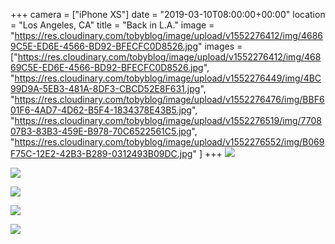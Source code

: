 +++
camera = ["iPhone XS"]
date = "2019-03-10T08:00:00+00:00"
location = "Los Angeles, CA"
title = "Back in L.A."
image = "https://res.cloudinary.com/tobyblog/image/upload/v1552276412/img/46869C5E-ED6E-4566-BD92-BFECFC0D8526.jpg"
images = ["https://res.cloudinary.com/tobyblog/image/upload/v1552276412/img/46869C5E-ED6E-4566-BD92-BFECFC0D8526.jpg",
"https://res.cloudinary.com/tobyblog/image/upload/v1552276449/img/4BC99D9A-5EB3-481A-8DF3-CBCD52E8F631.jpg",
"https://res.cloudinary.com/tobyblog/image/upload/v1552276476/img/BBF601F6-4AD7-4D62-B5F4-1834378E43B5.jpg",
"https://res.cloudinary.com/tobyblog/image/upload/v1552276519/img/770807B3-83B3-459E-B978-70C6522561C5.jpg",
"https://res.cloudinary.com/tobyblog/image/upload/v1552276552/img/B069F75C-12E2-42B3-B289-0312493B09DC.jpg"
]
+++
![](https://res.cloudinary.com/tobyblog/image/upload/v1552276412/img/46869C5E-ED6E-4566-BD92-BFECFC0D8526.jpg)
<!--more-->

![](https://res.cloudinary.com/tobyblog/image/upload/v1552276449/img/4BC99D9A-5EB3-481A-8DF3-CBCD52E8F631.jpg)

![](https://res.cloudinary.com/tobyblog/image/upload/v1552276476/img/BBF601F6-4AD7-4D62-B5F4-1834378E43B5.jpg)

![](https://res.cloudinary.com/tobyblog/image/upload/v1552276519/img/770807B3-83B3-459E-B978-70C6522561C5.jpg)

![](https://res.cloudinary.com/tobyblog/image/upload/v1552276552/img/B069F75C-12E2-42B3-B289-0312493B09DC.jpg)